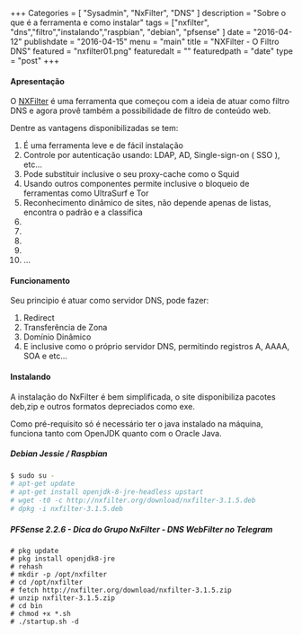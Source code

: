 +++
Categories = [
	"Sysadmin", 
	"NxFilter",
	"DNS"
]
description = "Sobre o que é a ferramenta e como instalar"
tags = ["nxfilter", "dns","filtro","instalando","raspbian", "debian", "pfsense" ]
date = "2016-04-12"
publishdate = "2016-04-15"
menu = "main"
title = "NXFilter - O Filtro DNS"
featured = "nxfilter01.png"
featuredalt = ""
featuredpath = "date"
type = "post"
+++

#### Apresentação

O [NXFilter](http://www.nxfilter.org/) é uma ferramenta que começou com a ideia de atuar como filtro DNS e agora provê também a possibilidade de filtro de conteúdo web.

Dentre as vantagens disponibilizadas se tem:

 1. É uma ferramenta leve e de fácil instalação
 2. Controle por autenticação usando: LDAP, AD, Single-sign-on ( SSO ), etc... 
 3. Pode substituir inclusive o seu proxy-cache como o Squid
 4. Usando outros componentes permite inclusive o bloqueio de ferramentas como UltraSurf e Tor
 5. Reconhecimento dinâmico de sites, não depende apenas de listas, encontra o padrão e a classifica
 6.
 7.
 8.
 9.
 10. ...

#### Funcionamento
Seu principio é atuar como servidor DNS, pode fazer:

 1. Redirect
 2. Transferência de Zona
 3. Domínio Dinâmico
 4. E inclusive como o próprio servidor DNS, permitindo registros A, AAAA, SOA e etc...


#### Instalando
A instalação do NxFilter é bem simplificada, o site disponibiliza pacotes deb,zip e outros formatos depreciados como exe.

Como pré-requisito só é necessário ter o java instalado na máquina, funciona tanto com OpenJDK quanto com o Oracle Java.

##### Debian Jessie / Raspbian
```bash
$ sudo su - 
# apt-get update
# apt-get install openjdk-8-jre-headless upstart
# wget -t0 -c http://nxfilter.org/download/nxfilter-3.1.5.deb
# dpkg -i nxfilter-3.1.5.deb
```

##### PFSense 2.2.6 - Dica do Grupo NxFilter - DNS WebFilter no Telegram
```
# pkg update
# pkg install openjdk8-jre
# rehash
# mkdir -p /opt/nxfilter
# cd /opt/nxfilter
# fetch http://nxfilter.org/download/nxfilter-3.1.5.zip
# unzip nxfilter-3.1.5.zip
# cd bin
# chmod +x *.sh
# ./startup.sh -d

